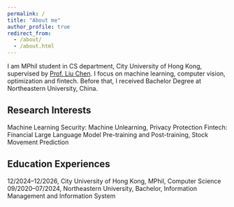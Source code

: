 ```yaml
---
permalink: /
title: "About me"
author_profile: true
redirect_from: 
  - /about/
  - /about.html
---
```


I am MPhil student in CS department, City University of Hong Kong, supervised by [Prof. Liu Chen](https://liuchen1993.cn/). I focus on machine learning, computer vision, optimization and fintech. Before that, I received Bachelor Degree at Northeastern University, China.

## Research Interests

Machine Learning Security: Machine Unlearning, Privacy Protection
Fintech: Financial Large Language Model Pre-training and Post-training, Stock Movement Prediction

## Education Experiences

12/2024–12/2026, City University of Hong Kong, MPhil, Computer Science
09/2020–07/2024, Northeastern University, Bachelor, Information Management and Information System

